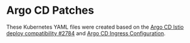 # Argo CD Patches

These Kubernetes YAML files were created based on the [Argo CD Istio deploy compatibility #2784](https://github.com/argoproj/argo-cd/issues/2784?msclkid=b38e98fdc88011eca8937eb27df5e7d9)
and [Argo CD Ingress Configuration](https://argo-cd.readthedocs.io/en/stable/operator-manual/ingress/#argocd-server-and-ui-root-path-v153).
